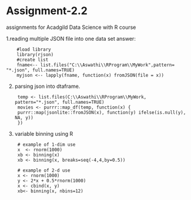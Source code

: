 # Assignment-2.2
assignments for Acadgild Data Science with R course

1.reading multiple JSON file into one data set
answer:

        #load library
        library(rjson)
        #create list
        fname<-- list.files("C:\\Aswathi\\RProgram\\MyWork",pattern= "*.json", full.names=TRUE)
        myjson <-- lapply(fname, function(x) fromJSON(file = x))
  
2. parsing json into dtaframe.

        temp <- list.files(C:\\Aswathi\\RProgram\\MyWork, pattern="*.json", full.names=TRUE)
        movies <- purrr::map_df(temp, function(x) { 
        purrr::map(jsonlite::fromJSON(x), function(y) ifelse(is.null(y), NA, y)) 
        })

3. variable binning using R

        # example of 1-dim use
        x  <- rnorm(1000)
        xb <- binning(x)
        xb <- binning(x, breaks=seq(-4,4,by=0.5))
        
        # example of 2-d use
        x <- rnorm(1000)
        y <- 2*x + 0.5*rnorm(1000)
        x <- cbind(x, y)
        xb<- binning(x, nbins=12)
